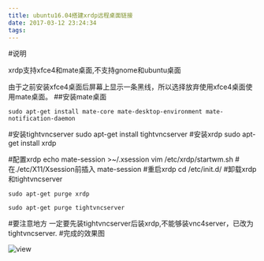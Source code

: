```yaml
---
title: ubuntu16.04搭建xrdp远程桌面链接
date: 2017-03-12 23:24:34
tags:
---
```



#说明

xrdp支持xfce4和mate桌面,不支持gnome和ubuntu桌面

由于之前安装xfce4桌面后屏幕上显示一条黑线，所以选择放弃使用xfce4桌面使用mate桌面。
##安装mate桌面

	sudo apt-get install mate-core mate-desktop-environment mate-notification-daemon

#安装tightvncserver
	sudo apt-get install tightvncserver
#安装xrdp
	sudo apt-get install xrdp

#配置xrdp
	echo mate-session >~/.xsession
	vim /etc/xrdp/startwm.sh
	#在./etc/X11/Xsession前插入
	mate-session
	#重启xrdp
	cd /etc/init.d/
#卸载xrdp和tightvncserver

	sudo apt-get purge xrdp

	sudo apt-get purge tightvncserver


#要注意地方
	一定要先装tightvncserver后装xrdp,不能够装vnc4server，已改为tightvncserver.
#完成的效果图

![view](http://ohjvpki1b.bkt.clouddn.com/mate_view.png)